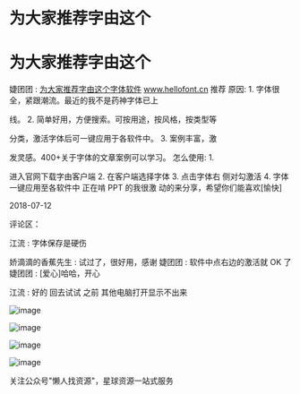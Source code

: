 # 为大家推荐字由这个

# 为大家推荐字由这个

婕团团 : [为大家推荐字由这个字体软件](http://www.hellofont.cn/) www.hellofont.cn 推荐 原因: 1\. 字体很全，紧跟潮流。最近的我不是药神字体已上

线。 2\. 简单好用，方便搜索。可按用途，按风格，按类型等

分类，激活字体后可一键应用于各软件中。 3\. 案例丰富，激

发灵感。400+关于字体的文章案例可以学习。 怎么使用: 1.

进入官网下载字由客户端 2\. 在客户端选择字体 3\. 点击字体右 侧对勾激活 4\. 字体一键应用至各软件中 正在啃 PPT 的我很激 动的来分享，希望你们能喜欢[愉快]

2018-07-12

评论区：

江流 : 字体保存是硬伤

娇滴滴的香蕉先生 : 试过了，很好用，感谢 婕团团 : 软件中点右边的激活就 OK 了 婕团团 : [爱心]哈哈，开心

江流 : 好的 回去试试 之前 其他电脑打开显示不出来

![image](img/Image_103.png)

![image](img/Image_104.png)

![image](img/Image_105.png)

![image](img/Image_106.png)

关注公众号"懒人找资源"，星球资源一站式服务